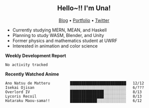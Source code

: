 <h2 align="center">
  Hello~!! I'm Una!
</h2>

<p align="center">
  <a href="https://anarchy.website/">Blog</a> &bull;
  <a href="https://una-ada.github.io/">Portfolio</a> &bull;
  <a href="https://twitter.com/xn__z7x">Twitter</a>
</p>

- Currently studying MERN, MEAN, and Haskell
- Planning to study WASM, Blender, and Unity
- Former physics and mathematics student at UWRF
- Interested in animation and color science

**Weekly Development Report**

<!--START_SECTION:waka-->

```text
No activity tracked
```

<!--END_SECTION:waka-->

**Recently Watched Anime**

<!-- RECENT-ANIME:START -->

    Ano Natsu de Matteru         █████████████████████████   12/12
    Isekai Ojisan                ░░░░░░░░░░░░░░░░░░░░░░░░░   6/???
    Overlord IV                  ███████████████░░░░░░░░░░   8/13
    Lycoris Recoil               ███████████████░░░░░░░░░░   8/13
    Hataraku Maou-sama!!         ████████████░░░░░░░░░░░░░   6/12
<!-- RECENT-ANIME:END -->
